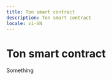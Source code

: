 ```yaml
---
title: Ton smart contract
description: Ton smart contract
locale: vi-VN
---
```


# Ton smart contract

Something
